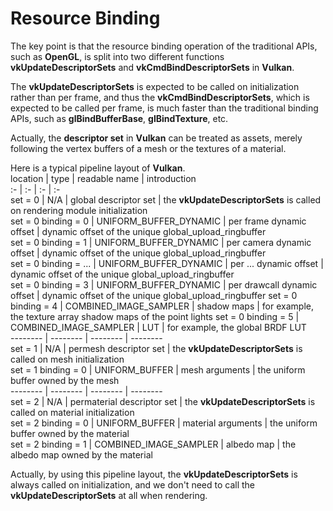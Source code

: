 # Resource Binding  

The key point is that the resource binding operation of the traditional APIs, such as **OpenGL**, is split into two different functions **vkUpdateDescriptorSets** and **vkCmdBindDescriptorSets** in **Vulkan**.  

The **vkUpdateDescriptorSets** is expected to be called on initialization rather than per frame, and thus the **vkCmdBindDescriptorSets**, which is expected to be called per frame, is much faster than the traditional binding APIs, such as **glBindBufferBase**, **glBindTexture**, etc.  

Actually, the **descriptor set** in **Vulkan** can be treated as assets, merely following the vertex buffers of a mesh or the textures of a material.  

Here is a typical pipeline layout of **Vulkan**.  
location              | type                   | readable name               | introduction  
:-                    | :-                     | :-                          | :-  
set = 0               | N/A                    | global descriptor set       | the **vkUpdateDescriptorSets** is called on rendering module initialization  
set = 0 binding = 0   | UNIFORM_BUFFER_DYNAMIC | per frame dynamic offset    | dynamic offset of the unique global_upload_ringbuffer  
set = 0 binding = 1   | UNIFORM_BUFFER_DYNAMIC | per camera dynamic offset   | dynamic offset of the unique global_upload_ringbuffer  
set = 0 binding = ... | UNIFORM_BUFFER_DYNAMIC | per ... dynamic offset      | dynamic offset of the unique global_upload_ringbuffer  
set = 0 binding = 3   | UNIFORM_BUFFER_DYNAMIC | per drawcall dynamic offset | dynamic offset of the unique global_upload_ringbuffer 
set = 0 binding = 4   | COMBINED_IMAGE_SAMPLER | shadow maps                 | for example, the texture array shadow maps of the point lights 
set = 0 binding = 5   | COMBINED_IMAGE_SAMPLER | LUT                         | for example, the global BRDF LUT  
\-\-\-\-\-\-\-\-      | \-\-\-\-\-\-\-\-       | \-\-\-\-\-\-\-\-            | \-\-\-\-\-\-\-\-  
set = 1               | N/A                    | permesh descriptor set      | the **vkUpdateDescriptorSets** is called on mesh initialization  
set = 1 binding = 0   | UNIFORM_BUFFER         | mesh arguments              | the uniform buffer owned by the mesh  
\-\-\-\-\-\-\-\-      | \-\-\-\-\-\-\-\-       | \-\-\-\-\-\-\-\-            | \-\-\-\-\-\-\-\-  
set = 2               | N/A                    | permaterial descriptor set  | the **vkUpdateDescriptorSets** is called on material initialization  
set = 2 binding = 0   | UNIFORM_BUFFER         | material arguments          | the uniform buffer owned by the material  
set = 2 binding = 1   | COMBINED_IMAGE_SAMPLER | albedo map                  | the albedo map owned by the material  

Actually, by using this pipeline layout, the **vkUpdateDescriptorSets** is always called on initialization, and we don't need to call the **vkUpdateDescriptorSets** at all when rendering.  
